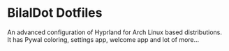 # BilalDot Dotfiles

An advanced configuration of Hyprland for Arch Linux based distributions. It has Pywal coloring, settings app, welcome app and lot of more...
